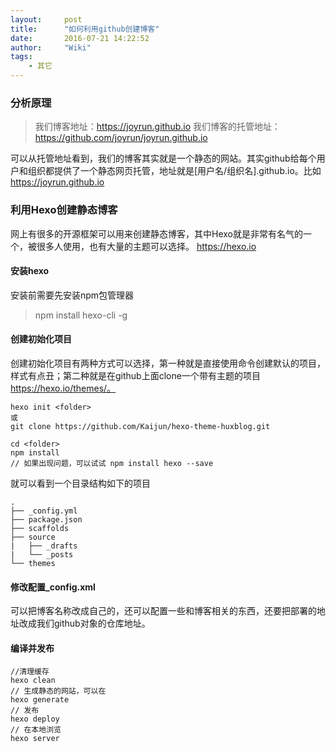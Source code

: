 ```yaml
---
layout:     post
title:      "如何利用github创建博客"
date:       2016-07-21 14:22:52
author:     "Wiki"
tags:
    - 其它
---
```




### 分析原理
> 我们博客地址：https://joyrun.github.io
> 我们博客的托管地址：https://github.com/joyrun/joyrun.github.io

可以从托管地址看到，我们的博客其实就是一个静态的网站。其实github给每个用户和组织都提供了一个静态网页托管，地址就是[用户名/组织名].github.io。比如 https://joyrun.github.io
### 利用Hexo创建静态博客
网上有很多的开源框架可以用来创建静态博客，其中Hexo就是非常有名气的一个，被很多人使用，也有大量的主题可以选择。 https://hexo.io
#### 安装hexo
安装前需要先安装npm包管理器
> npm install hexo-cli -g
#### 创建初始化项目
创建初始化项目有两种方式可以选择，第一种就是直接使用命令创建默认的项目，样式有点丑；第二种就是在github上面clone一个带有主题的项目 https://hexo.io/themes/。
```
hexo init <folder>
或
git clone https://github.com/Kaijun/hexo-theme-huxblog.git

cd <folder>
npm install
// 如果出现问题，可以试试 npm install hexo --save
```
就可以看到一个目录结构如下的项目
```
.
├── _config.yml
├── package.json
├── scaffolds
├── source
|   ├── _drafts
|   └── _posts
└── themes
```
#### 修改配置_config.xml
可以把博客名称改成自己的，还可以配置一些和博客相关的东西，还要把部署的地址改成我们github对象的仓库地址。
#### 编译并发布
```
//清理缓存
hexo clean
// 生成静态的网站，可以在
hexo generate
// 发布
hexo deploy
// 在本地浏览
hexo server
```
